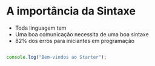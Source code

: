# A importância da Sintaxe

* Toda linguagem tem
* Uma boa comunicação necessita de uma boa sintaxe
* 82% dos erros para iniciantes em programação

```js

console.log("Bem-vindos ao Starter");

```